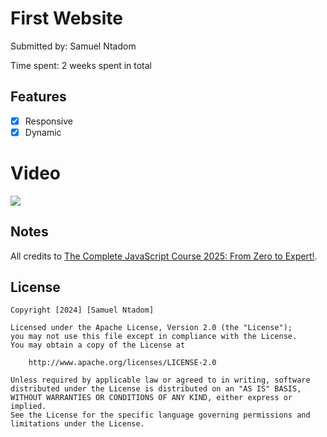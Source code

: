 # First Website

Submitted by: Samuel Ntadom


Time spent: 2 weeks spent in total

## Features
- [x] Responsive
- [x] Dynamic
 
# Video
<div>
    <a href="https://www.loom.com/share/a5a2eaebebff4f968b8db2388e338ce4">
      <img style="max-width:300px;" src="https://cdn.loom.com/sessions/thumbnails/a5a2eaebebff4f968b8db2388e338ce4-35e3b2fc8826217e-full-play.gif">
    </a>
  </div>

## Notes

All credits to <a href="https://www.udemy.com/course/the-complete-javascript-course/?couponCode=24T7MT123024">The Complete JavaScript Course 2025: From Zero to Expert!</a>. 

## License

    Copyright [2024] [Samuel Ntadom]

    Licensed under the Apache License, Version 2.0 (the "License");
    you may not use this file except in compliance with the License.
    You may obtain a copy of the License at

        http://www.apache.org/licenses/LICENSE-2.0

    Unless required by applicable law or agreed to in writing, software
    distributed under the License is distributed on an "AS IS" BASIS,
    WITHOUT WARRANTIES OR CONDITIONS OF ANY KIND, either express or implied.
    See the License for the specific language governing permissions and
    limitations under the License.

